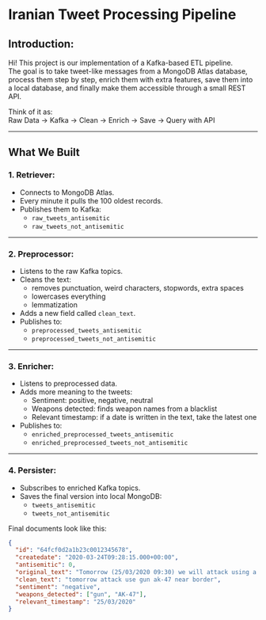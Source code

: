 # Iranian Tweet Processing Pipeline

## Introduction:
Hi! This project is our implementation of a Kafka-based ETL pipeline.  
The goal is to take tweet-like messages from a MongoDB Atlas database, process them step by step, enrich them with extra features, save them into a local database, and finally make them accessible through a small REST API.  

Think of it as:  
Raw Data → Kafka → Clean → Enrich → Save → Query with API

---

## What We Built

### 1. Retriever:
- Connects to MongoDB Atlas.
- Every minute it pulls the 100 oldest records.
- Publishes them to Kafka:
  - `raw_tweets_antisemitic`
  - `raw_tweets_not_antisemitic`

---

### 2. Preprocessor:
- Listens to the raw Kafka topics.
- Cleans the text:
  - removes punctuation, weird characters, stopwords, extra spaces
  - lowercases everything
  - lemmatization
- Adds a new field called `clean_text`.
- Publishes to:
  - `preprocessed_tweets_antisemitic`
  - `preprocessed_tweets_not_antisemitic`

---

### 3. Enricher:
- Listens to preprocessed data.
- Adds more meaning to the tweets:
  - Sentiment: positive, negative, neutral
  - Weapons detected: finds weapon names from a blacklist
  - Relevant timestamp: if a date is written in the text, take the latest one
- Publishes to:
  - `enriched_preprocessed_tweets_antisemitic`
  - `enriched_preprocessed_tweets_not_antisemitic`

---

### 4. Persister:
- Subscribes to enriched Kafka topics.
- Saves the final version into local MongoDB:
  - `tweets_antisemitic`
  - `tweets_not_antisemitic`

Final documents look like this:
```json
{
  "id": "64fcf0d2a1b23c0012345678",
  "createdate": "2020-03-24T09:28:15.000+00:00",
  "antisemitic": 0,
  "original_text": "Tomorrow (25/03/2020 09:30) we will attack using a gun (AK-47) near the border",
  "clean_text": "tomorrow attack use gun ak-47 near border",
  "sentiment": "negative",
  "weapons_detected": ["gun", "AK-47"],
  "relevant_timestamp": "25/03/2020"
}
